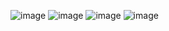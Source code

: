 ![image](https://github.com/xiang3304/xiang334/assets/167154090/951ecce5-1d58-4f69-b941-943d5ae55057)
![image](https://github.com/xiang3304/xiang334/assets/167154090/438d33e3-cc99-4040-9673-66040d7ae146)
![image](https://github.com/xiang3304/xiang334/assets/167154090/e1c5fbc9-660b-4218-8bd0-aa1a80be94c5)
![image](https://github.com/xiang3304/xiang334/assets/167154090/6df9cc33-9d42-4d30-8b23-9325cbe23c07)
